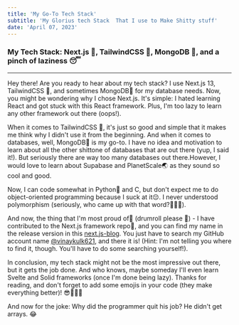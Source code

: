 ```yaml
---
title: 'My Go-To Tech Stack'
subtitle: 'My Glorius tech Stack  That I use to Make Shitty stuff'
date: 'April 07, 2023'
---
```


### My Tech Stack: Next.js 🚀, TailwindCSS 💅, MongoDB 🍃, and a pinch of laziness 😴

---

Hey there! Are you ready to hear about my tech stack? I use Next.js 13, TailwindCSS 💅, and sometimes MongoDB🍃 for my database needs. Now, you might be wondering why I chose Next.js. It's simple: I hated learning React and got stuck with this React framework. Plus, I'm too lazy to learn any other framework out there (oops!).

When it comes to TailwindCSS 💅, it's just so good and simple that it makes me think why I didn't use it from the beginning. And when it comes to databases, well, MongoDB🍃 is my go-to. I have no idea and motivation to learn about all the other shittone of databases that are out there (yup, I said it!). But seriously there are way too many databases out there.However, I would love to learn about Supabase and PlanetScale🌏 as they sound so cool and good.

Now, I can code somewhat in Python🐍 and C, but don't expect me to do object-oriented programming because I suck at it😔. I never understood polymorphism (seriously, who came up with that word?🤦🏻‍♂️).

And now, the thing that I'm most proud of🥹 (drumroll please 🥁) - I have contributed to the Next.js framework repo🎊, and you can find my name in the release version in this [next.js-blog](https://nextjs.org/blog/next-13-3). You just have to search my GitHub account name [@vinaykulk621](https://github.com/vinaykulk621), and there it is! (Hint: I'm not telling you where to find it, though. You'll have to do some searching yourself!).

In conclusion, my tech stack might not be the most impressive out there, but it gets the job done. And who knows, maybe someday I'll even learn Svelte and Solid frameworks (once I'm done being lazy). Thanks for reading, and don't forget to add some emojis in your code (they make everything better)! 😎👨‍💻🚀

And now for the joke: Why did the programmer quit his job? He didn't get arrays. 😂
